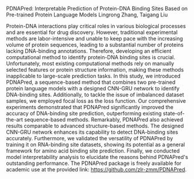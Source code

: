 PDNAPred: Interpretable Prediction of Protein-DNA Binding Sites Based on Pre-trained Protein Language Models
Lingrong Zhang, Taigang Liu

Protein-DNA interactions play critical roles in various biological processes and are essential for drug discovery. However, traditional experimental methods are labor-intensive and unable to keep pace with the increasing volume of protein sequences, leading to a substantial number of proteins lacking DNA-binding annotations. Therefore, developing an efficient computational method to identify protein-DNA binding sites is crucial. Unfortunately, most existing computational methods rely on manually selected features or protein structure information, making these methods inapplicable to large-scale prediction tasks. In this study, we introduced PDNAPred, a sequence-based method that combines two pre-trained protein language models with a designed CNN-GRU network to identify DNA-binding sites. Additionally, to tackle the issue of imbalanced dataset samples, we employed focal loss as the loss function. Our comprehensive experiments demonstrated that PDNAPred significantly improved the accuracy of DNA-binding site prediction, outperforming existing state-of-the-art sequence-based methods. Remarkably, PDNAPred also achieved results comparable to advanced structure-based methods. The designed CNN-GRU network enhances its capability to detect DNA-binding sites accurately. Furthermore, we validated the versatility of PDNAPred by training it on RNA-binding site datasets, showing its potential as a general framework for amino acid binding site prediction. Finally, we conducted model interpretability analysis to elucidate the reasons behind PDNAPred's outstanding performance. The PDNAPred package is freely available for academic use at the provided link: https://github.com/zlr-zmm/PDNAPred.

